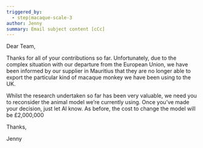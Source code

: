 ```yaml
---
triggered_by:
  - step|macaque-scale-3
author: Jenny
summary: Email subject content [cCc]
---
```


Dear Team,

Thanks for all of your contributions so far. Unfortunately, due to the complex situation with our departure from the European Union, we have been informed by our supplier in Mauritius that they are no longer able to export the particular kind of macaque monkey we have been using to the UK. 

Whilst the research undertaken so far has been very valuable, we need you to reconsider the animal model we’re currently using. Once you’ve made your decision, just let Al know. As before, the cost to change the model will be £2,000,000

Thanks,

Jenny
